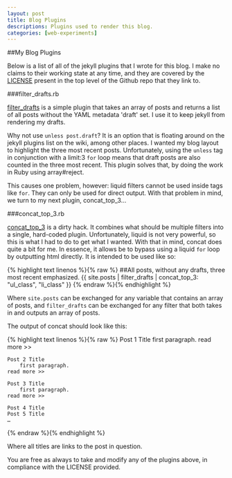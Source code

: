 ```yaml
---
layout: post
title: Blog Plugins
descriptions: Plugins used to render this blog.
categories: [web-experiments]
---
```


##My Blog Plugins

Below is a list of all of the jekyll plugins that I wrote for this blog. I make no claims to their working state at any time, and they are covered by the [LICENSE](https://github.com/semisight/blog/blob/master/LICENSE) present in the top level of the Github repo that they link to.

###filter_drafts.rb

[filter_drafts](https://github.com/semisight/blog/blob/master/_plugins/filter_drafts.rb) is a simple plugin that takes an array of posts and returns a list of all posts without the YAML metadata 'draft' set. I use it to keep jekyll from rendering my drafts.

Why not use `unless post.draft`? It is an option that is floating around on the jekyll plugins list on the wiki, among other places. I wanted my blog layout to highlight the three most recent posts. Unfortunately, using the `unless` tag in conjunction with a limit:3 `for` loop means that draft posts are also counted in the three most recent. This plugin solves that, by doing the work in Ruby using array#reject.

This causes one problem, however: liquid filters cannot be used inside tags like `for`. They can only be used for direct output. With that problem in mind, we turn to my next plugin, concat_top_3…

###concat_top_3.rb

[concat_top_3](https://github.com/semisight/blog/blob/master/_plugins/concat_top_3.rb) is a dirty hack. It combines what should be multiple filters into a single, hard-coded plugin. Unfortunately, liquid is not very powerful, so this is what I had to do to get what I wanted. With that in mind, concat does quite a bit for me. In essence, it allows be to bypass using a liquid `for` loop by outputting html directly. It is intended to be used like so:

{% highlight text linenos %}{% raw %}
    ##All posts, without any drafts, three most recent emphasized.
    {{ site.posts | filter_drafts | concat_top_3: "ul_class", "li_class" }}
{% endraw %}{% endhighlight %}

Where `site.posts` can be exchanged for any variable that contains an array of posts, and `filter_drafts` can be exchanged for any filter that both takes in and outputs an array of posts.

The output of concat should look like this:

{% highlight text linenos %}{% raw %}
    Post 1 Title
        first paragraph.
    read more >>
    
    Post 2 Title
        first paragraph.
    read more >>
    
    Post 3 Title
        first paragraph.
    read more >>
    
    Post 4 Title
    Post 5 Title
    …
{% endraw %}{% endhighlight %}

Where all titles are links to the post in question.

You are free as always to take and modify any of the plugins above, in compliance with the LICENSE provided.